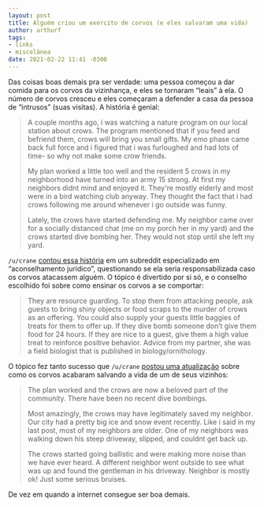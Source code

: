 ```yaml
---
layout: post
title: Alguém criou um exercito de corvos (e eles salvaram uma vida)
author: arthurf
tags:
- links
- miscelânea
date: 2021-02-22 11:41 -0300
---
```

Das coisas boas demais pra ser verdade: uma pessoa começou a dar comida para os corvos da vizinhança, e eles se tornaram “leais” à ela. O número de corvos cresceu e eles começaram a defender a casa da pessoa de “intrusos” (suas visitas). A história é genial:

> A couple months ago, i was watching a nature program on our local station about crows. The program mentioned that if you feed and befriend them, crows will bring you small gifts. My emo phase came back full force and i figured that i was furloughed and had lots of time- so why not make some crow friends.
>
> My plan worked a little too well and the resident 5 crows in my neighborhood have turned into an army 15 strong. At first my neighbors didnt mind and enjoyed it. They're mostly elderly and most were in a bird watching club anyway. They thought the fact that i had crows following me around whenever i go outside was funny.
>
> Lately, the crows have started defending me. My neighbor came over for a socially distanced chat (me on my porch her in my yard) and the crows started dive bombing her. They would not stop until she left my yard.

`/u/crane` [contou essa história](https://www.reddit.com/r/legaladvice/comments/ki6fnd/oregon_i_accidentally_created_an_army_of_crow/) em um subreddit especializado em “aconselhamento jurídico”, questionando se ela seria responsabilizada caso os corvos atacassem alguém. O tópico é divertido por si só, e o conselho escolhido foi sobre como ensinar os corvos a se comportar:

> They are resource guarding. To stop them from attacking people, ask guests to bring shiny objects or food scraps to the murder of crows as an offering. You could also supply your guests little baggies of treats for them to offer up. If they dive bomb someone don’t give them food for 24 hours. If they are nice to a guest, give them a high value treat to reinforce positive behavior. Advice from my partner, she was a field biologist that is published in biology/ornithology.

O tópico fez tanto sucesso que `/u/crane` [postou uma atualização](https://www.reddit.com/r/legaladvice/duplicates/lobhtj/oregon_i_accidentally_created_an_army_of_crow/) sobre como os corvos acabaram salvando a vida de um de seus vizinhos:

> The plan worked and the crows are now a beloved part of the community. There have been no recent dive bombings.
> 
> Most amazingly, the crows may have legitimately saved my neighbor. Our city had a pretty big ice and snow event recently. Like i said in my last post, most of my neighbors are older. One of my neighbors was walking down his steep driveway, slipped, and couldnt get back up.
>
> The crows started going ballistic and were making more noise than we have ever heard. A different neighbor went outside to see what was up and found the gentleman in his driveway. Neighbor is mostly ok! Just some serious bruises.

De vez em quando a internet consegue ser boa demais.
